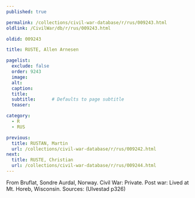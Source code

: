 ```yaml
---
published: true

permalink: /collections/civil-war-database/r/rus/009243.html
oldlink: /CivilWar/db/r/rus/009243.html

oldid: 009243

title: RUSTE, Allen Arnesen

pagelist:
  exclude: false
  order: 9243
  image: 
  alt:
  caption:
  title:
  subtitle:      # Defaults to page subtitle
  teaser:

category: 
  - R 
  - RUS

previous:
  title: RUSTAN, Martin
  url: /collections/civil-war-database/r/rus/009242.html  
next:
  title: RUSTE, Christian
  url: /collections/civil-war-database/r/rus/009244.html   
---
```

From Bruflat, Sondre Aurdal, Norway. Civil War: Private. Post war: Lived at Mt. Horeb, Wisconsin. Sources: (Ulvestad p326)